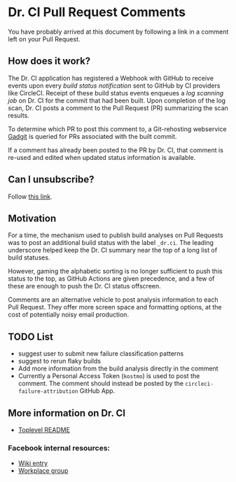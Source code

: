 Dr. CI Pull Request Comments
===============

You have probably arrived at this document by following a link in a comment left on your Pull Request.

## How does it work?

The Dr. CI application has registered a Webhook with GitHub to receive events upon every *build status notification*
sent to GitHub by CI providers like CircleCI.
Receipt of these build status events enqueues a *log scanning job* on Dr. CI for the commit that had been built.
Upon completion of the log scan, Dr. CI posts a comment to the Pull Request (PR) summarizing the scan results.

To determine which PR to post this comment to, a Git-rehosting webservice [Gadgit](http://gadgit.pytorch.org/) is queried
for PRs associated with the built commit.

If a comment has already been posted to the PR by Dr. CI, that comment is re-used and edited when updated status information
is available.

## Can I unsubscribe?

Follow [this link](https://dr.pytorch.org/admin/comments-opt-out.html).

## Motivation

For a time, the mechanism used to publish build analyses on Pull Requests was to post an additional build status with the label `_dr.ci`.
The leading underscore helped keep the Dr. CI summary near the top of a long list of build statuses.

However, gaming the alphabetic sorting is no longer sufficient to push this status to the top, as GitHub Actions are given precedence,
and a few of these are enough to push the Dr. CI status offscreen.

Comments are an alternative vehicle to post analysis information to each Pull Request.  They offer more screen space and formatting options, at
the cost of potentially noisy email production.

## TODO List

* suggest user to submit new failure classification patterns
* suggest to rerun flaky builds
* Add more information from the build analysis directly in the comment
* Currently a Personal Access Token (`kostmo`) is used to post the comment.  The comment should instead be posted by the `circleci-failure-attribution` GitHub App.

## More information on Dr. CI

* [Toplevel README](https://github.com/kostmo/circleci-failure-tracker/blob/master/README.md)

### Facebook internal resources:

* [Wiki entry](https://our.internmc.facebook.com/intern/wiki/Dr._CI/)
* [Workplace group](https://fb.workplace.com/groups/488620375234384/)
